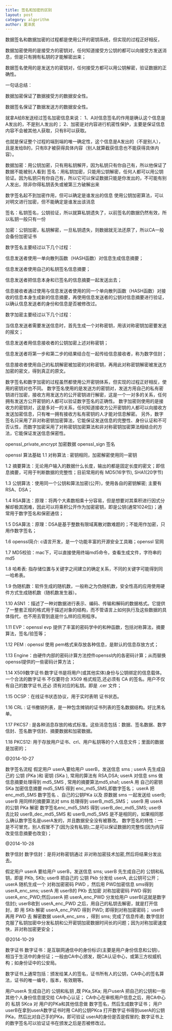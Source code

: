 ```yaml
---
title: 签名和加密的区别
layout: post
category: algorithm
author: 夏泽民
---
```

数据签名和数据加密的过程都是使用公开的密钥系统，但实现的过程正好相反，

数据加密使用的是接受方的密钥对，任何知道接受方公钥的都可以向接受方发送消息，但是只有拥有私钥的才能解密出来；

数据签名使用的是发送方的密钥对，任何接受方都可以用公钥解密，验证数据的正确性。

一句话总结：

数据加密保证了数据接受方的数据安全性。

数据签名保证了数据发送方的数据安全性。

就拿A给B发送经过签名加密信息来说：
1、A对信息签名的作用是确认这个信息是A发出的，不是别人发出的；
2、加密是对内容进行机密性保护，主要是保证信息内容不会被其他人获取，只有B可以获取。

也就是保证整个过程的端到端的唯一确定性，这个信息是A发出的（不是别人），且是发给B的，只有B才被获得具体内容（别人就算截获信息也不能获得具体内容）。
<!-- more -->
数据加密：用公钥加密，只有用私钥解开，因为私钥只有你自己有，所以他保证了数据不能被别人看到
签名：用私钥加密，只能用公钥解密，任何人都可以用公钥验证。因为私钥只有你自己有，所以它可以保证数据只能是你发出的，不可能有别人发出，除非你得私钥丢失或被第三方破解出来

 
数字签名起不到加密作用，但可以确定是谁发出的信息
使用公钥加密算法，可以对明文进行加密，但不能确定是谁发出该消息

签名：私钥签名，公钥验证，所以就算私钥遗失了，以前签名的数据仍然有效，所以私钥一般只有一份

加密：公钥加密，私钥解密，一旦私钥遗失，则数据就无法还原了，所以CA一般会备份加密证书

 数字签名主要经过以下几个过程：

信息发送者使用一单向散列函数（HASH函数）对信息生成信息摘要；

信息发送者使用自己的私钥签名信息摘要；

信息发送者把信息本身和已签名的信息摘要一起发送出去；

信息接收者通过使用与信息发送者使用的同一个单向散列函数（HASH函数）对接收的信息本身生成新的信息摘要，再使用信息发送者的公钥对信息摘要进行验证，以确认信息发送者的身份和信息是否被修改过。

数字加密主要经过以下几个过程：

当信息发送者需要发送信息时，首先生成一个对称密钥，用该对称密钥加密要发送的报文；

信息发送者用信息接收者的公钥加密上述对称密钥；

信息发送者将第一步和第二步的结果结合在一起传给信息接收者，称为数字信封；

信息接收者使用自己的私钥解密被加密的对称密钥，再用此对称密钥解密被发送方加密的密文，得到真正的原文。

数字签名和数字加密的过程虽然都使用公开密钥体系，但实现的过程正好相反，使用的密钥对也不同。
数字签名使用的是发送方的密钥对，发送方用自己的私有密钥进行加密，接收方用发送方的公开密钥进行解密，这是一个一对多的关系，任何拥有发送方公开密钥的人都可以验证数字签名的正确性。
数字加密则使用的是接收方的密钥对，这是多对一的关系，任何知道接收方公开密钥的人都可以向接收方发送加密信息，只有唯一拥有接收方私有密钥的人才能对信息解密。
另外，数字签名只采用了非对称密钥加密算法，它能保证发送信息的完整性、身份认证和不可否认性，而数字加密采用了对称密钥加密算法和非对称密钥加密算法相结合的方法，它能保证发送信息保密性。

openssl_private_encrypt 加密数据
openssl_sign 签名

openssl
算法基础
1.1 对称算法 : 密钥相同，加密解密使用同一密钥

1.2 摘要算法：无论用户输入的数据什么长度，输出的都是固定长度的密文；即信息摘要，可用于判断数据的完整性；目前常用的有 MD5(16字节), SHA1(20字节)

1.3 公钥算法：使用同一个公钥和算法加密(公开)，使用各自的密钥解密; 主要有 RSA、DSA；

1.4 RSA算法：原理：将两个大素数相乘十分容易，但是想要对其乘积进行因式分解却极其困难，因此可以将乘积公开作为加密密钥，即是公钥(通常1024位)；通常用于数字签名和保密通信；

1.5 DSA算法：原理：DSA是基于整数有限域离散对数难题的；不能用作加密，只用作数字签名；

1.6 openssl简介: c语言开发，是一个功能丰富的开源安全工具箱；openssl 官网

1.7 MD5校验：mac下，可以直接使用终端md5命令，查看生成文件，字符串的md5

1.8 哈希表: 指存储位置与关键字之间建立的确定关系，不同的关键字可能得到同一哈希表。

1.9 伪随机数：软件生成的随机数，一般称之为伪随机数，安全性高的应用使用硬件方式生成随机数（随机数发生器）。

1.10 ASN1 ：描述了一种对数据进行表示、编码、传输和解码的数据格式。它提供了一整套正规的格式用于描述对象的结构，而不管语言上如何执行及这些数据的具体指代，也不用去管到底是什么样的应用程序。

1.11 EVP：openssl evp 提供了丰富的密码学中的和种函数，包括对称算法，摘要算法，签名/验签等；

1.12 PEM : openssl 使用 pem格式来存放各种信息，是默认的信息存放方式；

1.13 Engine：由硬件内部的密码计算方法控件openssl内的各密码计算；从而替换openssl提供的一些密码计算方法；

1.14 X509数字证书:数字证书是将用户(或其他实体)身份与公钥绑定的信息载体。一个合法的数字证书 不仅要符合 X509 格式规范,还必须有 CA 的签名。用户不仅有自己的数字证书,还必 须有对应的私钥。即是 .cer 文件；

1.15 OCSP：在线证书状态协议，用于实时表明 证书状态。

1.16 CRL : 证书撤销列表，是一种包含摊销的证书列表的签名数据结构。好比黑名单。

1.17 PKCS7 : 是各种消息存放的格式标准。这些消息包括：数据、签名数据、数字信封、签名数字信封、摘要数据和加密数据。

1.18 PKCS12: 用于存放用户证书、crl、用户私钥等的个人信息文件；里面的数据是加密的；

@2014-10-27

数字签名流程
假定用户 userA,要给用户 userB，发送信息 sms ;
userA 先生成自己的 公钥 (PKa )和 密钥 (SKa ), 常用的算法有 RSA,DSA;
userA 对信息 sms 做信息摘要处理得到 md5_SMS , 常用的摘要算法md5,sha1;
userA 用 自己的密钥 SKa 加密信息摘要 md5_SMS 得到 enc_md5_SMS,即数字签名；
userA 把 enc_md5_SMS 数字签名 、自己的公钥PKa 以及 原数据 sms 一起发送给 userB;
userB 用同样的摘要算法对 sms 处理得到 userB_md5_SMS；
userB 用 userA的公钥 PKa 解密 数字签名enc_md5_SMS 得到 userB_dec_md5_SMS;
userB 去比较 userB_dec_md5_SMS 和 userB_md5_SMS 是不是相同的，如果相同那么确认数字签名是userA发的，并且数据安全没有被篡改。
数字签名的特性：一是不可冒充，别人假冒不了(因为没有私钥);二是可以保证数据的完整性(因为内容改变信息摘要也改变)；

@2014-10-28

数字信封
数字信封：是将对称密钥通过 非对称加密技术加密,然后将结果分发出去。

假定用户 userA 要给用户 userB，发送信息 sms;
userB 先生成自己的 公钥和私钥，即是 PKb, SKb;
userB 把自己的 公钥 Pkb 分发给 userA, 此公钥可公开；
userA 随机生成一个 对称加密密码 PWD ，然后用 PWD加密信息 sms得到 userA_enc_sms;
userA 用 userB的 PKb 去加密 对称加密密码 PWD 得到 userA_enc_PWD;然后userA 把 userA_enc_PWD 分发给用户 userB(这就是数字信封);
userB收到 userA_enc_PWD 之后，用自己的私钥去解密，就是打开信封，即 用 SKb 解密 userA_enc_PWD 得到 PWD; 即得到对称加密密码；
userB再用 PWD 去 解密数据 userA_enc_sms ，得到 sms; 完成了信息传递;
数字信封克服了私钥加密中分发私钥和公开密钥加密数据时间长的问题；因为对称加密速度快，非对称加密更安全；

@2014-10-29

数字证书
数字证书：是互联网通信中的身份标识(主要是用户身份信息和公钥)，相当于生活中的身份证；一般由CA中心颁发，既CA认证中心，或第三方权威机构；如身份证中的公安局。

数字证书上通常包括：颁发给某人的签名，证书所有人的公钥，CA中心的签名算法，证书的唯一编号，版本，有效期等。

用户userA 生成自己的 公钥和私钥 ,既 PKa,SKa;
用户userA 把自己的公钥和一些其他个人身份信息提交给 CA中心认证；
CA中心在审核用户信息之后，用CA中心的 私钥 SKca 对 用户的PKa和其他信息做 数字签名，然后生成数字证书；
用户userB在拿到userA数字证书时用 CA的公钥PKca 打开数字证书得到userA的公钥PKa，然后比对自己手的PKa，即可验证 userA的身份是否是假冒的;
数字证书上的数字签名可以验证证书在颁发之后是否被修改过。
